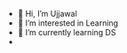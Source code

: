 - 👋 Hi, I’m Ujjawal
- 👀 I’m interested in Learning 
- 🌱 I’m currently learning DS
- 

<!---
Ujjawal7011/Ujjawal7011 is a ✨ special ✨ repository because its `README.md` (this file) appears on your GitHub profile.
You can click the Preview link to take a look at your changes.
--->

